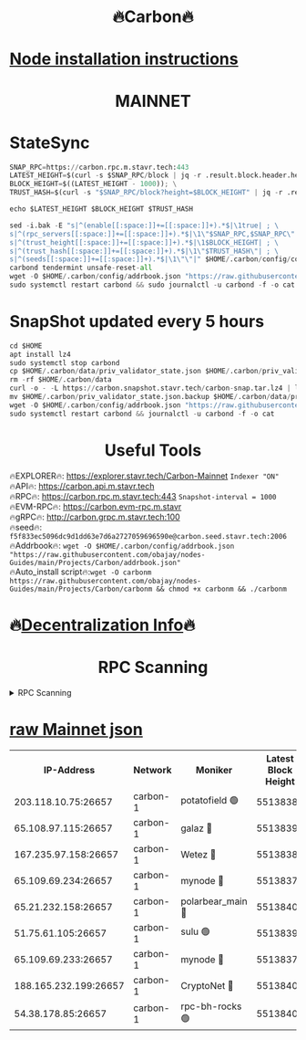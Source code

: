 <h1 align="center"> 🔥Carbon🔥</h1>

[Node installation instructions](https://github.com/obajay/nodes-Guides/tree/main/Projects/Carbon)
=
<h1 align="center"> MAINNET</h1>

# StateSync
```python
SNAP_RPC=https://carbon.rpc.m.stavr.tech:443
LATEST_HEIGHT=$(curl -s $SNAP_RPC/block | jq -r .result.block.header.height); \
BLOCK_HEIGHT=$((LATEST_HEIGHT - 1000)); \
TRUST_HASH=$(curl -s "$SNAP_RPC/block?height=$BLOCK_HEIGHT" | jq -r .result.block_id.hash)

echo $LATEST_HEIGHT $BLOCK_HEIGHT $TRUST_HASH

sed -i.bak -E "s|^(enable[[:space:]]+=[[:space:]]+).*$|\1true| ; \
s|^(rpc_servers[[:space:]]+=[[:space:]]+).*$|\1\"$SNAP_RPC,$SNAP_RPC\"| ; \
s|^(trust_height[[:space:]]+=[[:space:]]+).*$|\1$BLOCK_HEIGHT| ; \
s|^(trust_hash[[:space:]]+=[[:space:]]+).*$|\1\"$TRUST_HASH\"| ; \
s|^(seeds[[:space:]]+=[[:space:]]+).*$|\1\"\"|" $HOME/.carbon/config/config.toml
carbond tendermint unsafe-reset-all
wget -O $HOME/.carbon/config/addrbook.json "https://raw.githubusercontent.com/obajay/nodes-Guides/main/Projects/Carbon/addrbook.json"
sudo systemctl restart carbond && sudo journalctl -u carbond -f -o cat
```
# SnapShot  updated every 5 hours
```python
cd $HOME
apt install lz4
sudo systemctl stop carbond
cp $HOME/.carbon/data/priv_validator_state.json $HOME/.carbon/priv_validator_state.json.backup
rm -rf $HOME/.carbon/data
curl -o - -L https://carbon.snapshot.stavr.tech/carbon-snap.tar.lz4 | lz4 -c -d - | tar -x -C $HOME/.carbon --strip-components 2
mv $HOME/.carbon/priv_validator_state.json.backup $HOME/.carbon/data/priv_validator_state.json
wget -O $HOME/.carbon/config/addrbook.json "https://raw.githubusercontent.com/obajay/nodes-Guides/main/Projects/Carbon/addrbook.json"
sudo systemctl restart carbond && journalctl -u carbond -f -o cat
```

 <h1 align="center"> Useful Tools</h1>

🔥EXPLORER🔥:     https://explorer.stavr.tech/Carbon-Mainnet        `Indexer "ON"` \
🔥API🔥:          https://carbon.api.m.stavr.tech \
🔥RPC🔥:          https://carbon.rpc.m.stavr.tech:443              `Snapshot-interval = 1000` \
🔥EVM-RPC🔥:      https://carbon.evm-rpc.m.stavr \
🔥gRPC🔥:         http://carbon.grpc.m.stavr.tech:100 \
🔥seed🔥:      `f5f833ec5096dc9d1dd63e7d6a2727059696590e@carbon.seed.stavr.tech:2006` \
🔥Addrbook🔥:  `wget -O $HOME/.carbon/config/addrbook.json "https://raw.githubusercontent.com/obajay/nodes-Guides/main/Projects/Carbon/addrbook.json"` \
🔥Auto_install script🔥:`wget -O carbonm https://raw.githubusercontent.com/obajay/nodes-Guides/main/Projects/Carbon/carbonm && chmod +x carbonm && ./carbonm`

🔥[Decentralization Info](https://github.com/obajay/StateSync-snapshots/tree/main/Projects/Carbon/Decentralization)🔥
=
<h1 align="center"> RPC Scanning</h1>

<details>
<summary>RPC Scanning</summary>

<h2 align="center"> We scan nodes in real time every 4 hours. And we provide the final result of RPC endpoints.
We cannot influence the operation of these nodes in any way. </h2>


```python
If Voting Power is higher than 0 --> then the Node is a validator of the network and may be subject to attack and be a potential threat to the chain.
```
```python
We marked such validators with a red symbol
```

</details>

[raw Mainnet json](https://rpc-check.carbonm.stavr.tech/carbonm/rpc-carbonm-result.json)
=


<table><tr><th>IP-Address</th><th>Network</th><th>Moniker</th><th>Latest Block Height</th><th>Earliest Block Height</th><th>Catching Up</th><th>Tx Index</th><th>Voting Power</th><th>Scan Time</th></tr><tr><td>203.118.10.75:26657</td><td>carbon-1</td><td>potatofield 🟢</td><td>55138384</td><td>21164241</td><td>False</td><td>on</td><td>0</td><td>2024-03-21T05:15:01.766738302UTC</td></tr><tr><td>65.108.97.115:26657</td><td>carbon-1</td><td>galaz 🔴</td><td>55138399</td><td>47374001</td><td>False</td><td>on</td><td>10463102092</td><td>2024-03-21T05:15:33.712670138UTC</td></tr><tr><td>167.235.97.158:26657</td><td>carbon-1</td><td>Wetez 🔴</td><td>55138387</td><td>48067570</td><td>False</td><td>on</td><td>1385281109</td><td>2024-03-21T05:15:08.073219940UTC</td></tr><tr><td>65.109.69.234:26657</td><td>carbon-1</td><td>mynode 🔴</td><td>55138378</td><td>53160001</td><td>False</td><td>off</td><td>12066668578</td><td>2024-03-21T05:14:50.662490122UTC</td></tr><tr><td>65.21.232.158:26657</td><td>carbon-1</td><td>polarbear_main 🔴</td><td>55138402</td><td>54286001</td><td>False</td><td>on</td><td>10733335786</td><td>2024-03-21T05:15:38.318740488UTC</td></tr><tr><td>51.75.61.105:26657</td><td>carbon-1</td><td>sulu 🟢</td><td>55138392</td><td>54542001</td><td>False</td><td>off</td><td>0</td><td>2024-03-21T05:15:17.104869552UTC</td></tr><tr><td>65.109.69.233:26657</td><td>carbon-1</td><td>mynode 🔴</td><td>55138378</td><td>54660001</td><td>False</td><td>off</td><td>8112922458</td><td>2024-03-21T05:14:50.348769217UTC</td></tr><tr><td>188.165.232.199:26657</td><td>carbon-1</td><td>CryptoNet 🔴</td><td>55138402</td><td>55078001</td><td>False</td><td>off</td><td>3518392496</td><td>2024-03-21T05:15:38.025492839UTC</td></tr><tr><td>54.38.178.85:26657</td><td>carbon-1</td><td>rpc-bh-rocks 🟢</td><td>55138406</td><td>55108001</td><td>False</td><td>on</td><td>0</td><td>2024-03-21T05:15:44.674416235UTC</td></tr></table>
